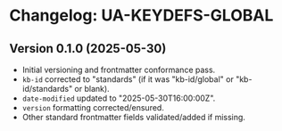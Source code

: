 # Changelog: UA-KEYDEFS-GLOBAL

## Version 0.1.0 (2025-05-30)
- Initial versioning and frontmatter conformance pass.
- `kb-id` corrected to "standards" (if it was "kb-id/global" or "kb-id/standards" or blank).
- `date-modified` updated to "2025-05-30T16:00:00Z".
- `version` formatting corrected/ensured.
- Other standard frontmatter fields validated/added if missing.
